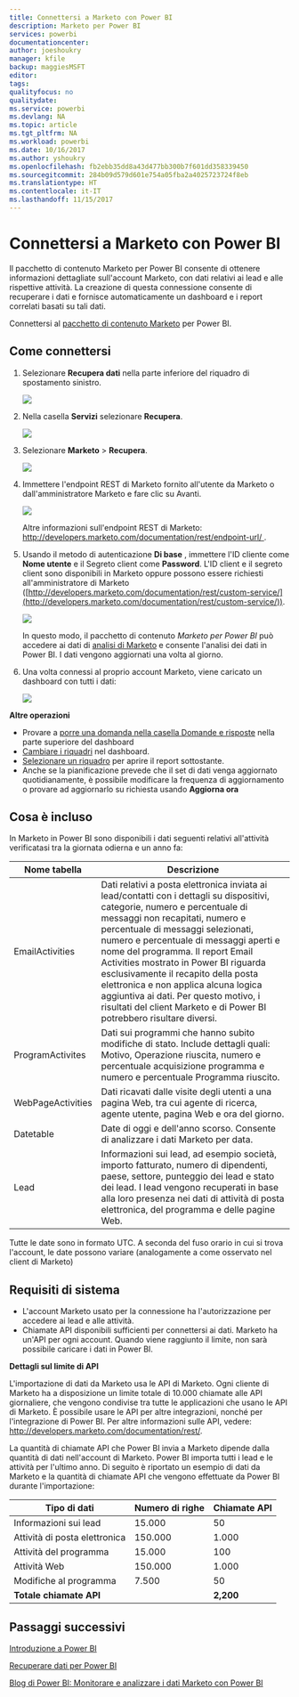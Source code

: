 ```yaml
---
title: Connettersi a Marketo con Power BI
description: Marketo per Power BI
services: powerbi
documentationcenter: 
author: joeshoukry
manager: kfile
backup: maggiesMSFT
editor: 
tags: 
qualityfocus: no
qualitydate: 
ms.service: powerbi
ms.devlang: NA
ms.topic: article
ms.tgt_pltfrm: NA
ms.workload: powerbi
ms.date: 10/16/2017
ms.author: yshoukry
ms.openlocfilehash: fb2ebb35dd8a43d477bb300b7f601dd358339450
ms.sourcegitcommit: 284b09d579d601e754a05fba2a4025723724f8eb
ms.translationtype: HT
ms.contentlocale: it-IT
ms.lasthandoff: 11/15/2017
---
```

# <a name="connect-to-marketo-with-power-bi"></a>Connettersi a Marketo con Power BI
Il pacchetto di contenuto Marketo per Power BI consente di ottenere informazioni dettagliate sull'account Marketo, con dati relativi ai lead e alle rispettive attività. La creazione di questa connessione consente di recuperare i dati e fornisce automaticamente un dashboard e i report correlati basati su tali dati.

Connettersi al [pacchetto di contenuto Marketo](https://app.powerbi.com/getdata/services/marketo) per Power BI.

## <a name="how-to-connect"></a>Come connettersi
1. Selezionare **Recupera dati** nella parte inferiore del riquadro di spostamento sinistro.
   
   ![](media/service-connect-to-marketo/pbi_getdata.png)
2. Nella casella **Servizi** selezionare **Recupera**.
   
   ![](media/service-connect-to-marketo/pbi_getservices.png) 
3. Selezionare **Marketo** \> **Recupera**.
   
   ![](media/service-connect-to-marketo/marketo.png)
4. Immettere l'endpoint REST di Marketo fornito all'utente da Marketo o dall'amministratore Marketo e fare clic su Avanti.
   
   ![](media/service-connect-to-marketo/pbi_marketoconnect.png)
   
   Altre informazioni sull'endpoint REST di Marketo: [http://developers.marketo.com/documentation/rest/endpoint-url/ ](http://developers.marketo.com/documentation/rest/endpoint-url/).
5. Usando il metodo di autenticazione **Di base** , immettere l'ID cliente come **Nome utente** e il Segreto client come **Password**. L'ID client e il segreto client sono disponibili in Marketo oppure possono essere richiesti all'amministratore di Marketo ([http://developers.marketo.com/documentation/rest/custom-service/](http://developers.marketo.com/documentation/rest/custom-service/)). 
   
   ![](media/service-connect-to-marketo/pbi_marketosignin.png)
   
   In questo modo, il pacchetto di contenuto *Marketo per Power BI* può accedere ai dati di [analisi di Marketo](https://powerbi.microsoft.com/integrations/marketo) e consente l'analisi dei dati in Power BI. I dati vengono aggiornati una volta al giorno.
6. Una volta connessi al proprio account Marketo, viene caricato un dashboard con tutti i dati:
   
   ![](media/service-connect-to-marketo/pbi_marketodash.png)

**Altre operazioni**

* Provare a [porre una domanda nella casella Domande e risposte](service-q-and-a.md) nella parte superiore del dashboard
* [Cambiare i riquadri](service-dashboard-edit-tile.md) nel dashboard.
* [Selezionare un riquadro](service-dashboard-tiles.md) per aprire il report sottostante.
* Anche se la pianificazione prevede che il set di dati venga aggiornato quotidianamente, è possibile modificare la frequenza di aggiornamento o provare ad aggiornarlo su richiesta usando **Aggiorna ora**

## <a name="whats-included"></a>Cosa è incluso
In Marketo in Power BI sono disponibili i dati seguenti relativi all'attività verificatasi tra la giornata odierna e un anno fa:

| Nome tabella | Descrizione |
| --- | --- |
| EmailActivities |Dati relativi a posta elettronica inviata ai lead/contatti con i dettagli su dispositivi, categorie, numero e percentuale di messaggi non recapitati, numero e percentuale di messaggi selezionati, numero e percentuale di messaggi aperti e nome del programma. Il report Email Activities mostrato in Power BI riguarda esclusivamente il recapito della posta elettronica e non applica alcuna logica aggiuntiva ai dati. Per questo motivo, i risultati del client Marketo e di Power BI potrebbero risultare diversi. |
| ProgramActivites |Dati sui programmi che hanno subito modifiche di stato. Include dettagli quali: Motivo, Operazione riuscita, numero e percentuale acquisizione programma e numero e percentuale Programma riuscito. |
| WebPageActivities |Dati ricavati dalle visite degli utenti a una pagina Web, tra cui agente di ricerca, agente utente, pagina Web e ora del giorno. |
| Datetable |Date di oggi e dell'anno scorso.  Consente di analizzare i dati Marketo per data. |
| Lead |Informazioni sui lead, ad esempio società, importo fatturato, numero di dipendenti, paese, settore, punteggio dei lead e stato dei lead. I lead vengono recuperati in base alla loro presenza nei dati di attività di posta elettronica, del programma e delle pagine Web. |

Tutte le date sono in formato UTC. A seconda del fuso orario in cui si trova l'account, le date possono variare (analogamente a come osservato nel client di Marketo)

## <a name="system-requirements"></a>Requisiti di sistema
* L'account Marketo usato per la connessione ha l'autorizzazione per accedere ai lead e alle attività.
* Chiamate API disponibili sufficienti per connettersi ai dati.  Marketo ha un'API per ogni account.  Quando viene raggiunto il limite, non sarà possibile caricare i dati in Power BI. 

**Dettagli sul limite di API**

L'importazione di dati da Marketo usa le API di Marketo. Ogni cliente di Marketo ha a disposizione un limite totale di 10.000 chiamate alle API giornaliere, che vengono condivise tra tutte le applicazioni che usano le API di Marketo. È possibile usare le API per altre integrazioni, nonché per l'integrazione di Power BI. Per altre informazioni sulle API, vedere: <http://developers.marketo.com/documentation/rest/>.

La quantità di chiamate API che Power BI invia a Marketo dipende dalla quantità di dati nell'account di Marketo. Power BI importa tutti i lead e le attività per l'ultimo anno. Di seguito è riportato un esempio di dati da Marketo e la quantità di chiamate API che vengono effettuate da Power BI durante l'importazione:  

| Tipo di dati | Numero di righe | Chiamate API |
| --- | --- | --- |
| Informazioni sui lead |15.000 |50 |
| Attività di posta elettronica |150.000 |1.000 |
| Attività del programma |15.000 |100 |
| Attività Web |150.000 |1.000 |
| Modifiche al programma |7.500 |50 |
| **Totale chiamate API** | |**2,200** |

## <a name="next-steps"></a>Passaggi successivi
[Introduzione a Power BI](service-get-started.md)

[Recuperare dati per Power BI](service-get-data.md)

[Blog di Power BI: Monitorare e analizzare i dati Marketo con Power BI](http://blogs.msdn.com/b/powerbi/archive/2015/03/19/monitor-and-analyze-your-marketo-data-with-power-bi.aspx)

